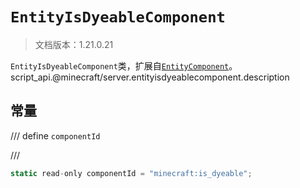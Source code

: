 # `EntityIsDyeableComponent`

> 文档版本：1.21.0.21

`EntityIsDyeableComponent`类，扩展自[`EntityComponent`](./entitycomponent.md)。script_api.@minecraft/server.entityisdyeablecomponent.description

## 常量

/// define
`componentId`


///

```js
static read-only componentId = "minecraft:is_dyeable";
```

